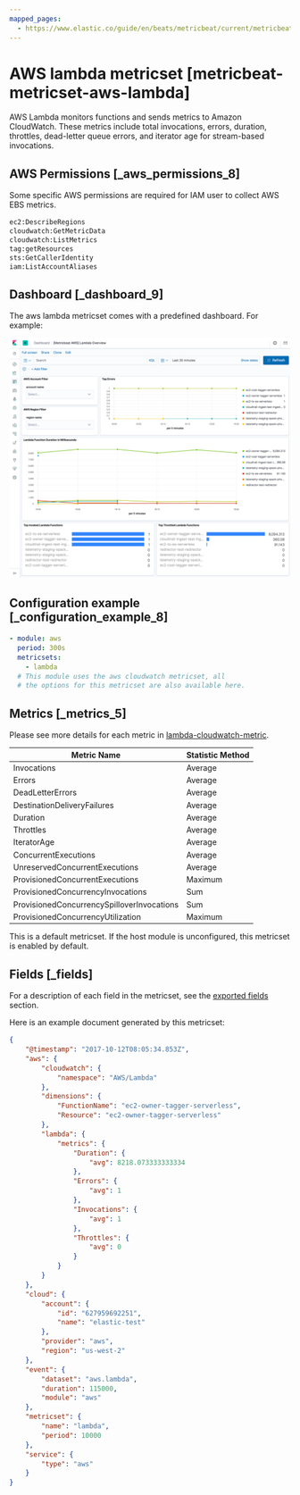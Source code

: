 ```yaml
---
mapped_pages:
  - https://www.elastic.co/guide/en/beats/metricbeat/current/metricbeat-metricset-aws-lambda.html
---
```


<!-- This file is generated! See scripts/mage/docs_collector.go -->

# AWS lambda metricset [metricbeat-metricset-aws-lambda]

AWS Lambda monitors functions and sends metrics to Amazon CloudWatch. These metrics include total invocations, errors, duration, throttles, dead-letter queue errors, and iterator age for stream-based invocations.


## AWS Permissions [_aws_permissions_8]

Some specific AWS permissions are required for IAM user to collect AWS EBS metrics.

```
ec2:DescribeRegions
cloudwatch:GetMetricData
cloudwatch:ListMetrics
tag:getResources
sts:GetCallerIdentity
iam:ListAccountAliases
```


## Dashboard [_dashboard_9]

The aws lambda metricset comes with a predefined dashboard. For example:

![metricbeat aws lambda overview](images/metricbeat-aws-lambda-overview.png)


## Configuration example [_configuration_example_8]

```yaml
- module: aws
  period: 300s
  metricsets:
    - lambda
  # This module uses the aws cloudwatch metricset, all
  # the options for this metricset are also available here.
```


## Metrics [_metrics_5]

Please see more details for each metric in [lambda-cloudwatch-metric](https://docs.aws.amazon.com/lambda/latest/dg/monitoring-functions-metrics.html).

| Metric Name | Statistic Method |
| --- | --- |
| Invocations | Average |
| Errors | Average |
| DeadLetterErrors | Average |
| DestinationDeliveryFailures | Average |
| Duration | Average |
| Throttles | Average |
| IteratorAge | Average |
| ConcurrentExecutions | Average |
| UnreservedConcurrentExecutions | Average |
| ProvisionedConcurrentExecutions | Maximum |
| ProvisionedConcurrencyInvocations | Sum |
| ProvisionedConcurrencySpilloverInvocations | Sum |
| ProvisionedConcurrencyUtilization | Maximum |

This is a default metricset. If the host module is unconfigured, this metricset is enabled by default.

## Fields [_fields]

For a description of each field in the metricset, see the [exported fields](/reference/metricbeat/exported-fields-aws.md) section.

Here is an example document generated by this metricset:

```json
{
    "@timestamp": "2017-10-12T08:05:34.853Z",
    "aws": {
        "cloudwatch": {
            "namespace": "AWS/Lambda"
        },
        "dimensions": {
            "FunctionName": "ec2-owner-tagger-serverless",
            "Resource": "ec2-owner-tagger-serverless"
        },
        "lambda": {
            "metrics": {
                "Duration": {
                    "avg": 8218.073333333334
                },
                "Errors": {
                    "avg": 1
                },
                "Invocations": {
                    "avg": 1
                },
                "Throttles": {
                    "avg": 0
                }
            }
        }
    },
    "cloud": {
        "account": {
            "id": "627959692251",
            "name": "elastic-test"
        },
        "provider": "aws",
        "region": "us-west-2"
    },
    "event": {
        "dataset": "aws.lambda",
        "duration": 115000,
        "module": "aws"
    },
    "metricset": {
        "name": "lambda",
        "period": 10000
    },
    "service": {
        "type": "aws"
    }
}
```
